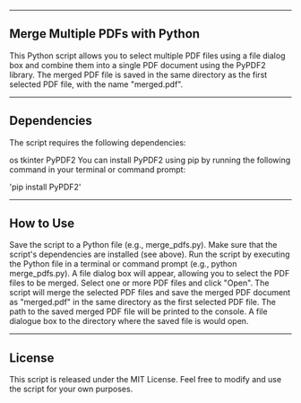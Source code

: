 --------------------------------
Merge Multiple PDFs with Python
--------------------------------
This Python script allows you to select multiple PDF files using a file dialog box and combine them into a single PDF document using the PyPDF2 library. The merged PDF file is saved in the same directory as the first selected PDF file, with the name "merged.pdf".

-------------------------------
Dependencies
-------------------------------
The script requires the following dependencies:

os
tkinter
PyPDF2
You can install PyPDF2 using pip by running the following command in your terminal or command prompt:

'pip install PyPDF2'

-------------------------------
How to Use
-------------------------------
Save the script to a Python file (e.g., merge_pdfs.py).
Make sure that the script's dependencies are installed (see above).
Run the script by executing the Python file in a terminal or command prompt (e.g., python merge_pdfs.py).
A file dialog box will appear, allowing you to select the PDF files to be merged. Select one or more PDF files and click "Open".
The script will merge the selected PDF files and save the merged PDF document as "merged.pdf" in the same directory as the first selected PDF file.
The path to the saved merged PDF file will be printed to the console. A file dialogue box to the directory where the saved file is would open.

-------------------------------
License
-------------------------------
This script is released under the MIT License. Feel free to modify and use the script for your own purposes.
